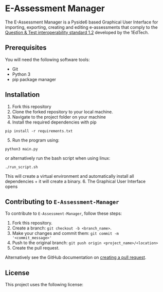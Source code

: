 # E-Assessment Manager 

The E-Assessment Manager is a Pyside6 based Graphical User Interface for importing, exporting, creating and editing e-assessments that comply to the [Question & Test interoperability standard 1.2](https://www.imsglobal.org/question/qtiv1p2/imsqti_oviewv1p2.html) developed by the 1EdTech. 

## Prerequisites

You will need the following software tools: 

- Git
- Python 3
- pip package manager

## Installation

1. Fork this repository
2. Clone the forked repository to your local machine. 
3. Navigate to the project folder on your machine
4. Install the required dependencies with pip 
```
pip install -r requirements.txt
```
5. Run the program using:
```
python3 main.py
```
or alternatively run the bash script when using linux:
```
./run_script.sh
```
This will create a virtual environment and automatically install all dependencies + it will create a binary.
6. The Graphical User Interface opens

## Contributing to `E-Assessment-Manager`

To contribute to `E-Assessment-Manager`, follow these steps:

1. Fork this repository.
2. Create a branch: `git checkout -b <branch_name>`.
3. Make your changes and commit them: `git commit -m '<commit_message>'`
4. Push to the original branch: `git push origin <project_name>/<location>`
5. Create the pull request.

Alternatively see the GitHub documentation on [creating a pull request](https://help.github.com/en/github/collaborating-with-issues-and-pull-requests/creating-a-pull-request).

## License

This project uses the following license: 